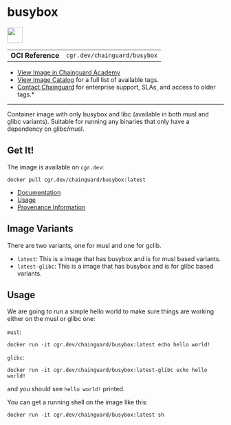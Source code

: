 <!--monopod:start-->
# busybox

<!--url:start-->
<a href="https://www.busybox.net/">
<!--logo:start-->
  <img src="https://storage.googleapis.com/chainguard-academy/logos/busybox/logo.svg" width="36px" height="36px" />
<!--logo:end-->
</a>
<!--url:end-->

| | |
| - | - |
| **OCI Reference** | `cgr.dev/chainguard/busybox` |

* [View Image in Chainguard Academy](https://edu.chainguard.dev/chainguard/chainguard-images/reference/busybox/overview/)
* [View Image Catalog](https://console.enforce.dev/images/catalog) for a full list of available tags.
* [Contact Chainguard](https://www.chainguard.dev/chainguard-images) for enterprise support, SLAs, and access to older tags.*
---
<!--monopod:end-->

<!--overview:start-->
Container image with only busybox and libc (available in both musl and glibc variants). Suitable for running any binaries that only have a dependency on glibc/musl.
<!--overview:end-->

<!--getting:start-->
## Get It!
The image is available on `cgr.dev`:

```
docker pull cgr.dev/chainguard/busybox:latest
```
<!--getting:end-->

<!--body:start-->

- [Documentation](https://edu.chainguard.dev/chainguard/chainguard-images/reference/busybox)
- [Usage](https://github.com/chainguard-images/images/blob/main/images/busybox/README.md#usage)
- [Provenance Information](https://edu.chainguard.dev/chainguard/chainguard-images/reference/busybox/provenance_info/)

## Image Variants

There are two variants, one for musl and one for gclib.

- `latest`: This is a image that has busybox and is for musl based variants.
- `latest-glibc`: This is a image that has busybox and is for glibc based variants.

## Usage

We are going to run a simple hello world to make sure things are working either on the musl or glibc one:

`musl`:
```shell
docker run -it cgr.dev/chainguard/busybox:latest echo hello world!
```

`glibc`:
```shell
docker run -it cgr.dev/chainguard/busybox:latest-glibc echo hello world!
```

and you should see `hello world!` printed.

You can get a running shell on the image like this:

```shell
docker run -it cgr.dev/chainguard/busybox:latest sh
```
<!--body:end-->
